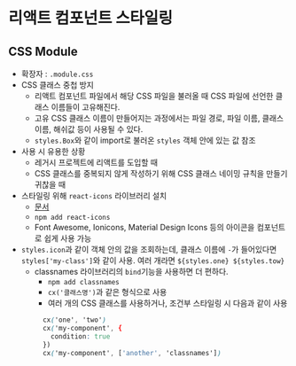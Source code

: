 # 리액트 컴포넌트 스타일링

## CSS Module

- 확장자 : `.module.css`
- CSS 클래스 중첩 방지
  - 리액트 컴포넌트 파일에서 해당 CSS 파일을 불러올 때 CSS 파일에 선언한 클래스 이름들이 고유해진다.
  - 고유 CSS 클래스 이름이 만들어지는 과정에서는 파일 경로, 파일 이름, 클래스 이름, 해쉬값 등이 사용될 수 있다.
  - `styles.Box`와 같이 import로 불러온 `styles` 객체 안에 있는 값 참조
- 사용 시 유용한 상황
  - 레거시 프로젝트에 리액트를 도입할 때
  - CSS 클래스를 중복되지 않게 작성하기 위해 CSS 클래스 네이밍 규칙을 만들기 귀찮을 때
- 스타일링 위해 `react-icons` 라이브러리 설치
  - [문서](https://react-icons.github.io/react-icons/#/)
  - `npm add react-icons`
  - Font Awesome, Ionicons, Material Design Icons 등의 아이콘을 컴포넌트로 쉽게 사용 가능
- `styles.icon`과 같이 객체 안의 값을 조회하는데, 클래스 이름에 `-`가 들어있다면 `styles['my-class']`와 같이 사용.
  여러 개라면 `${styles.one} ${styles.tow}`
  - classnames 라이브러리의 `bind`기능을 사용하면 더 편하다.
    - `npm add classnames`
    - `cx('클래스명')`과 같은 형식으로 사용
    - 여러 개의 CSS 클래스를 사용하거나, 조건부 스타일링 시 다음과 같이 사용
    ```CSS
      cx('one', 'two')
      cx('my-component', {
        condition: true
      })
      cx('my-component', ['another', 'classnames'])
    ```
